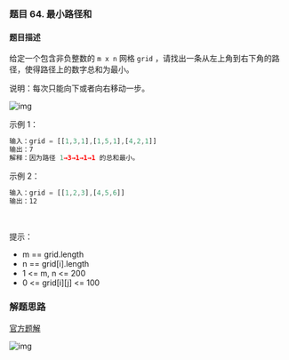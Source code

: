 ### 题目 64. 最小路径和
#### 题目描述
给定一个包含非负整数的 `m x n` 网格 `grid` ，请找出一条从左上角到右下角的路径，使得路径上的数字总和为最小。

说明：每次只能向下或者向右移动一步。

![img](64-1.jpeg)

示例 1：


```js
输入：grid = [[1,3,1],[1,5,1],[4,2,1]]
输出：7
解释：因为路径 1→3→1→1→1 的总和最小。
```
示例 2：

```js
输入：grid = [[1,2,3],[4,5,6]]
输出：12
```
 

提示：

- m == grid.length
- n == grid[i].length
- 1 <= m, n <= 200
- 0 <= grid[i][j] <= 100
### 解题思路
[官方题解](https://leetcode-cn.com/problems/minimum-path-sum/solution/zui-xiao-lu-jing-he-by-leetcode-solution/)

![img](64-2.png)